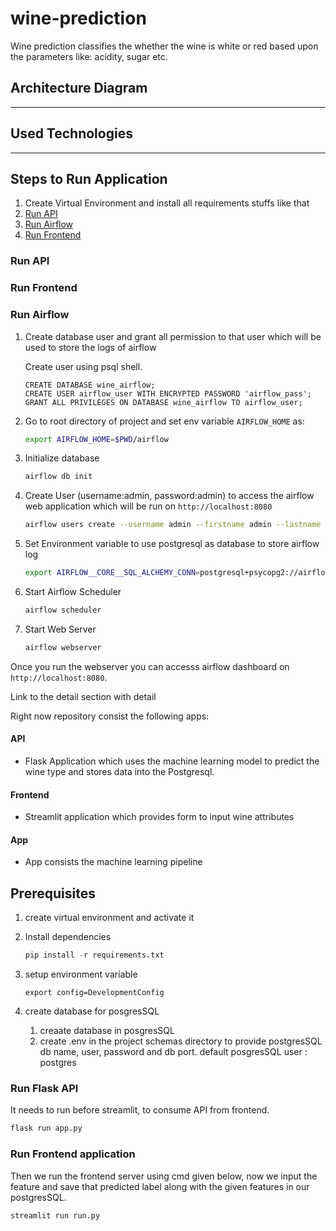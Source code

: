 # wine-prediction
Wine prediction classifies the whether the wine is white or red based upon the parameters like: acidity, sugar etc.

## Architecture Diagram
------

## Used Technologies
------

## Steps to Run Application
1. Create Virtual Environment and install all requirements stuffs like that
2. [Run API](#run-api)
3. [Run Airflow](#run-airflow)
4. [Run Frontend](#run-frontend)

### Run API

### Run Frontend

### Run Airflow
1. Create database user and grant all permission to that user which will be used to store the logs of airflow
   
   Create user using psql shell. 
   ```psql
   CREATE DATABASE wine_airflow;
   CREATE USER airflow_user WITH ENCRYPTED PASSWORD 'airflow_pass';
   GRANT ALL PRIVILEGES ON DATABASE wine_airflow TO airflow_user;
   ```

2. Go to root directory of project and set env variable ```AIRFLOW_HOME``` as:
   ```bash
   export AIRFLOW_HOME=$PWD/airflow
   ```
3. Initialize database
   ```bash
   airflow db init
   ```
4. Create User (username:admin, password:admin) to access the airflow web application which will be run on ```http://localhost:8080```
   ```bash
   airflow users create --username admin --firstname admin --lastname admin --role Admin --email admin@gmail.com --password admin
   ```
5. Set Environment variable to use postgresql as database to store airflow log
   ```bash
   export AIRFLOW__CORE__SQL_ALCHEMY_CONN=postgresql+psycopg2://airflow_user:airflow_pass@localhost/wine_airflow
   ```
6. Start Airflow Scheduler
   ```bash
   airflow scheduler
   ```
7. Start Web Server
   ```bash
   airflow webserver
   ```
Once you run the webserver you can accesss airflow dashboard on ```http://localhost:8080```.


Link to the detail section with detail

Right now repository consist the following apps:

#### API
- Flask Application which uses the machine learning model to predict the wine type and stores data into the Postgresql. 

#### Frontend
- Streamlit application which provides form to input wine attributes

#### App
- App consists the machine learning pipeline

## Prerequisites 
1. create virtual environment and activate it
2. Install dependencies 
   ```python
   pip install -r requirements.txt
   ```
3. setup environment variable
   ```shell
   export config=DevelopmentConfig
   ```
4. create database for posgresSQL 
  
   1. creaate database in posgresSQL
   2. create .env in the project schemas directory to provide postgresSQL db name, user, password and db port.
   default posgresSQL user : postgres

### Run Flask API
It needs to run before streamlit, to consume API from frontend. 

   ```python
   flask run app.py
   ```

### Run Frontend application
Then we run the frontend server using cmd given below, now we input the feature and save that predicted label along with the given features in our postgresSQL.

   ```python
   streamlit run run.py
   ```
   

